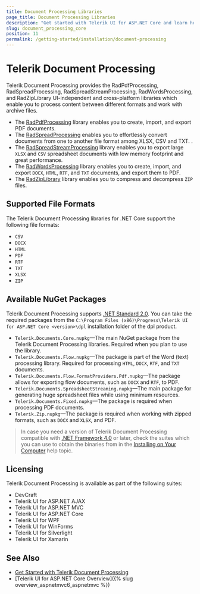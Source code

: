 ```yaml
---
title: Document Processing Libraries
page_title: Document Processing Libraries
description: "Get started with Telerik UI for ASP.NET Core and learn how to work with the PdfProcessing, SpreadStreamProcessing, WordsProcessing, and ZipLibrary libraries as part of the Telerik Document Processing."
slug: document_processing_core
position: 11
permalink: /getting-started/installation/document-processing
---
```


# Telerik Document Processing

Telerik Document Processing provides the RadPdfProcessing, RadSpreadProcessing, RadSpreadStreamProcessing, RadWordsProcessing, and RadZipLibrary UI-independent and cross-platform libraries which enable you to process content between different formats and work with archive files.

* The [RadPdfProcessing](http://docs.telerik.com/devtools/document-processing/libraries/radpdfprocessing/overview) library enables you to create, import, and export PDF documents.
* The [RadSpreadProcessing](http://docs.telerik.com/devtools/document-processing/libraries/radspreadprocessing/overview) enables you to effortlessly convert documents from one to another file format among XLSX, CSV and TXT. .
* The [RadSpreadStreamProcessing](http://docs.telerik.com/devtools/document-processing/libraries/radspreadstreamprocessing/overview) library enables you to export large `XLSX` and `CSV` spreadsheet documents with low memory footprint and great performance.
* The [RadWordsProcessing](http://docs.telerik.com/devtools/document-processing/libraries/radwordsprocessing/overview) library enables you to create, import, and export `DOCX`, `HTML`, `RTF`, and `TXT` documents, and export them to PDF.
* The [RadZipLibrary](http://docs.telerik.com/devtools/document-processing/libraries/radziplibrary/overview) library enables you to compress and decompress `ZIP` files.

## Supported File Formats

The Telerik Document Processing libraries for .NET Core support the following file formats:

* `CSV`
* `DOCX`
* `HTML`
* `PDF`
* `RTF`
* `TXT`
* `XLSX`
* `ZIP`

## Available NuGet Packages

Telerik Document Processing supports [.NET Standard 2.0](https://github.com/dotnet/standard/blob/master/docs/versions/netstandard2.0.md). You can take the required packages from the `C:\Program Files (x86)\Progress\Telerik UI for ASP.NET Core <version>\dpl` installation folder of the dpl product.

* `Telerik.Documents.Core.nupkg`&mdash;The main NuGet package from the Telerik Document Processing libraries. Required when you plan to use the library.
* `Telerik.Documents.Flow.nupkg`&mdash;The package is part of the Word (text) processing library. Required for processing `HTML`, `DOCX`, `RTF`, and `TXT` documents.
* `Telerik.Documents.Flow.FormatProviders.Pdf.nupkg`&mdash;The package allows for exporting flow documents, such as `DOCX` and `RTF`, to PDF.
* `Telerik.Documents.SpreadsheetStreaming.nupkg`&mdash;The main package for generating huge spreadsheet files while using minimum resources.
* `Telerik.Documents.Fixed.nupkg`&mdash;The package is required when processing PDF documents.
* `Telerik.Zip.nupkg`&mdash;The package is required when working with zipped formats, such as `DOCX` and `XLSX`, and PDF.

>In case you need a version of Telerik Document Processing compatible with [.NET Framework 4.0](https://dotnet.microsoft.com/download/dotnet-framework/net40) or later, check the suites which you can use to obtain the binaries from in the [Installing on Your Computer](https://docs.telerik.com/devtools/document-processing/getting-started/installing-on-your-computer) help topic.

## Licensing

Telerik Document Processing is available as part of the following suites:

* DevCraft
* Telerik UI for ASP.NET AJAX
* Telerik UI for ASP.NET MVC
* Telerik UI for ASP.NET Core
* Telerik UI for WPF
* Telerik UI for WinForms
* Telerik UI for Silverlight
* Telerik UI for Xamarin

## See Also

* [Get Started with Telerik Document Processing](http://docs.telerik.com/devtools/document-processing/installation-and-deployment/installing-on-your-computer)
* [Telerik UI for ASP.NET Core Overview]({% slug overview_aspnetmvc6_aspnetmvc %})

